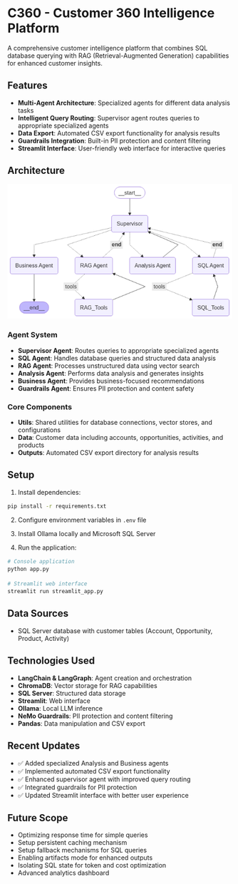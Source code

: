 # C360 - Customer 360 Intelligence Platform

A comprehensive customer intelligence platform that combines SQL database querying with RAG (Retrieval-Augmented Generation) capabilities for enhanced customer insights.

## Features

- **Multi-Agent Architecture**: Specialized agents for different data analysis tasks
- **Intelligent Query Routing**: Supervisor agent routes queries to appropriate specialized agents
- **Data Export**: Automated CSV export functionality for analysis results
- **Guardrails Integration**: Built-in PII protection and content filtering
- **Streamlit Interface**: User-friendly web interface for interactive queries

## Architecture

![C360 Architecture](images/graph.png)

### Agent System
- **Supervisor Agent**: Routes queries to appropriate specialized agents
- **SQL Agent**: Handles database queries and structured data analysis
- **RAG Agent**: Processes unstructured data using vector search
- **Analysis Agent**: Performs data analysis and generates insights
- **Business Agent**: Provides business-focused recommendations
- **Guardrails Agent**: Ensures PII protection and content safety

### Core Components
- **Utils**: Shared utilities for database connections, vector stores, and configurations
- **Data**: Customer data including accounts, opportunities, activities, and products
- **Outputs**: Automated CSV export directory for analysis results

## Setup

1. Install dependencies:
```bash
pip install -r requirements.txt
```

2. Configure environment variables in `.env` file

3. Install Ollama locally and Microsoft SQL Server

4. Run the application:
```bash
# Console application
python app.py

# Streamlit web interface
streamlit run streamlit_app.py
```

## Data Sources

- SQL Server database with customer tables (Account, Opportunity, Product, Activity)


## Technologies Used

- **LangChain & LangGraph**: Agent creation and orchestration
- **ChromaDB**: Vector storage for RAG capabilities
- **SQL Server**: Structured data storage
- **Streamlit**: Web interface
- **Ollama**: Local LLM inference
- **NeMo Guardrails**: PII protection and content filtering
- **Pandas**: Data manipulation and CSV export

## Recent Updates

- ✅ Added specialized Analysis and Business agents
- ✅ Implemented automated CSV export functionality
- ✅ Enhanced supervisor agent with improved query routing
- ✅ Integrated guardrails for PII protection
- ✅ Updated Streamlit interface with better user experience

## Future Scope

- Optimizing response time for simple queries
- Setup persistent caching mechanism
- Setup fallback mechanisms for SQL queries
- Enabling artifacts mode for enhanced outputs
- Isolating SQL state for token and cost optimization
- Advanced analytics dashboard